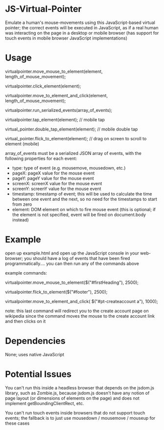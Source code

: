 JS-Virtual-Pointer
==================

Emulate a human's mouse-movements using this JavaScript-based virtual pointer; the correct events will be executed in JavaScript, as if a real human was interacting on the page in a desktop or mobile browser (has support for touch events in mobile browser JavaScript implementations)

Usage
==================

virtualpointer.move_mouse_to_element(element, length_of_mouse_movement);

virtualpointer.click_element(element);

virtualpointer.move_to_element_and_click(element, length_of_mouse_movement);

virtualpointer.run_serialized_events(array_of_events);

virtualpointer.tap_element(element); // mobile tap

virtual_pointer.double_tap_element(element); // mobile double tap

virtual_pointer.flick_to_element(element); // drag on screen to scroll to element (mobile)

array_of_events must be a serialized JSON array of events, with the following properties for each event:
- type: type of event (e.g. mousemove, mousedown, etc.)
- pageX: pageX value for the mouse event
- pageY: pageY value for the mouse event
- screenX: screenX value for the mouse event
- screenY: screenY value for the mouse event
- timestamp: timestamp of event; this will be used to calculate the time between one event and the next, so no need for the timestamps to start from zero
- element: DOM element on which to fire mouse event (this is optional; if the element is not specified, event will be fired on document.body instead)

Example
==================
open up example.html and open up the JavaScript console in your web-browser; you should have a log of events that have been fired programmatically.... you can then run any of the commands above

example commands:

virtualpointer.move_mouse_to_element($("#firstHeading"), 2500);

virtualpointer.flick_to_element($("#footer"), 2500);

virtualpointer.move_to_element_and_click( $("#pt-createaccount a"), 1000); 

note: this last command will redirect you to the create account page on wikipedia since the command moves the mouse to the create account link and then clicks on it

Dependencies
==================
None; uses native JavaScript

Potential Issues
==================
You can't run this inside a headless browser that depends on the jsdom.js library, such as Zombie.js, because jsdom.js doesn't have any notion of page layout (or dimensions of elements on the page) and does not implement getBoundingClientRect, etc.

You can't run touch events inside browsers that do not support touch events; the fallback is to just use mousedown / mousemove / mouseup for these cases

